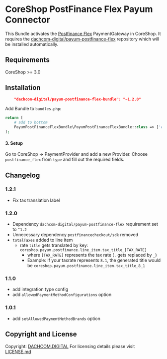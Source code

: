 # CoreShop PostFinance Flex Payum Connector
This Bundle activates the [Postfinance Flex](https://checkout.postfinance.ch) PaymentGateway in CoreShop.
It requires the [dachcom-digital/payum-postfinance-flex](https://github.com/dachcom-digital/payum-postfinance-flex) repository which will be installed automatically.

## Requirements
CoreShop >= 3.0

## Installation

```json
    "dachcom-digital/payum-postfinance-flex-bundle": "~1.2.0"
```

Add Bundle to `bundles.php`:
```php
return [
    # add to bottom
    PayumPostFinanceFlexBundle\PayumPostFinanceFlexBundle::class => ['all' => true],
];
```

#### 3. Setup
Go to CoreShop -> PaymentProvider and add a new Provider. Choose `postfinance_flex` from `type` and fill out the required fields.

## Changelog

### 1.2.1
- Fix tax translation label

### 1.2.0
- Dependency `dachcom-digital/payum-postfinance-flex` requirement set to `^1.2`
- Unnecessary dependency `postfinancecheckout/sdk` removed
- `totalTaxes` added to line item
  - rate `title` gets translated by key: `coreshop.payum.postfinance.line_item.tax_title_[TAX_RATE]`
    - where `[TAX_RATE]` represents the tax rate (`.` gets replaced by `_`)
    - Example: If your taxrate represents `8.1`, the generated title would be `coreshop.payum.postfinance.line_item.tax_title_8_1`

### 1.1.0
- add integration type config
- add `allowedPaymentMethodConfigurations` option

### 1.0.1
- add `setAllowedPaymentMethodBrands` option

## Copyright and License
Copyright: [DACHCOM.DIGITAL](https://www.dachcom-digital.ch)
For licensing details please visit [LICENSE.md](LICENSE.md)